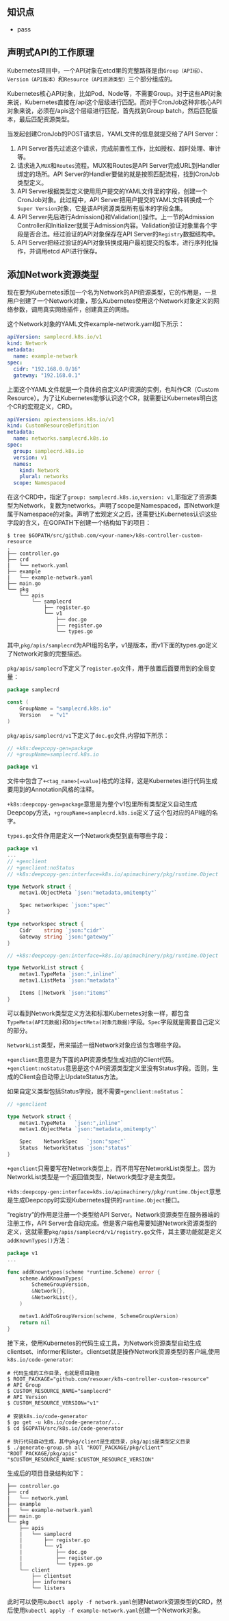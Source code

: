 ## **知识点**
- pass

## **声明式API的工作原理**
Kubernetes项目中，一个API对象在etcd里的完整路径是由`Group（API组）`、`Version（API版本）`和`Resource（API资源类型）`三个部分组成的。

Kubernetes核心API对象，比如Pod、Node等，不需要Group。对于这些API对象来说，Kubernetes直接在/api这个层级进行匹配。而对于CronJob这种非核心API对象来说，必须在/apis这个层级进行匹配，首先找到Group batch，然后匹配版本，最后匹配资源类型。

当发起创建CronJob的POST请求后，YAML文件的信息就提交给了API Server：
1. API Server首先过滤这个请求，完成前置性工作，比如授权、超时处理、审计等。
2. 请求进入`MUX`和`Routes`流程。MUX和Routes是API Server完成URL到Handler绑定的场所。API Server的Handler要做的就是按照匹配流程，找到CronJob类型定义。
3. API Server根据类型定义使用用户提交的YAML文件里的字段，创建一个CronJob对象。此过程中，API Server把用户提交的YAML文件转换成一个`Super Version`对象，它是该API资源类型所有版本的字段全集。
4. API Server先后进行Admission()和Validation()操作。上一节的Admission Controller和Initializer就属于Admission内容。Validation验证对象里各个字段是否合法。经过验证的API对象保存在API Server的`Registry`数据结构中。
5. API Server把经过验证的API对象转换成用户最初提交的版本，进行序列化操作，并调用etcd API进行保存。

## **添加Network资源类型**
现在要为Kubernetes添加一个名为Network的API资源类型，它的作用是，一旦用户创建了一个Network对象，那么Kubernetes使用这个Network对象定义的网络参数，调用真实网络插件，创建真正的网络。

这个Network对象的YAML文件example-network.yaml如下所示：
```yaml
apiVersion: samplecrd.k8s.io/v1
kind: Network
metadata:
  name: example-network
spec:
  cidr: "192.168.0.0/16"
  gateway: "192.168.0.1"
```

上面这个YAML文件就是一个具体的自定义API资源的实例，也叫作CR（Custom Resource）。为了让Kubernetes能够认识这个CR，就需要让Kubernetes明白这个CR的宏观定义，CRD。
```yaml
apiVersion: apiextensions.k8s.io/v1
kind: CustomResourceDefinition
metadata:
  name: networks.samplecrd.k8s.io
spec:
  group: samplecrd.k8s.io
  version: v1
  names:
    kind: Network
    plural: networks
  scope: Namespaced
```
在这个CRD中，指定了`group: samplecrd.k8s.io`,`version: v1`,耶指定了资源类型为Network，复数为networks。声明了scope是Namespaced，即Network是属于Namespace的对象。声明了宏观定义之后，还需要让Kubernetes认识这些字段的含义，在GOPATH下创建一个结构如下的项目：
```
$ tree $GOPATH/src/github.com/<your-name>/k8s-controller-custom-resource
.
├── controller.go
├── crd
|   └── network.yaml
├── example
|   └── example-network.yaml
├── main.go
└── pkg
    └── apis
        └── samplecrd
            ├── register.go
            └── v1
                ├── doc.go
                ├── register.go
                └── types.go
```
其中,`pkg/apis/samplecrd`为API组的名字，v1是版本，而v1下面的types.go定义了Network对象的完整描述。

`pkg/apis/samplecrd`下定义了`register.go`文件，用于放置后面要用到的全局变量：
```go
package samplecrd

const (
    GroupName = "samplecrd.k8s.io"
    Version   = "v1"
)
```
`pkg/apis/samplecrd/v1`下定义了`doc.go`文件,内容如下所示：
```go
// +k8s:deepcopy-gen=package
// +groupName=samplecrd.k8s.io

package v1
```
文件中包含了`+<tag_name>[=value]`格式的注释，这是Kubernetes进行代码生成要用到的Annotation风格的注释。

`+k8s:deepcopy-gen=package`意思是为整个v1包里所有类型定义自动生成Deepcopy方法，`+groupName=samplecrd.k8s.io`定义了这个包对应的API组的名字。

`types.go`文件作用是定义一个Network类型到底有哪些字段：
```go
package v1
...
// +genclient
// +genclient:noStatus
// +k8s:deepcopy-gen:interface=k8s.io/apimachinery/pkg/runtime.Object

type Network struct {
    metav1.ObjectMeta `json:"metadata,omitempty"`

    Spec networkspec `json:"spec"`
}

type networkspec struct {
    Cidr    string `json:"cidr"`
    Gateway string `json:"gateway"`
}

// +k8s:deepcopy-gen:interface=k8s.io/apimachinery/pkg/runtime.Object

type NetworkList struct {
    metav1.TypeMeta `json:",inline"`
    metav1.ListMeta `json:"metadata"`

    Items []Network `json:"items"`
}
```
可以看到Network类型定义方法和标准Kubernetes对象一样，都包含`TypeMeta(API元数据)`和`ObjectMeta(对象元数据)`字段。`Spec`字段就是需要自己定义的部分。

`NetworkList`类型，用来描述一组Network对象应该包含哪些字段。

`+genclient`意思是为下面的API资源类型生成对应的Client代码。`+genclient:noStatus`意思是这个API资源类型定义里没有Status字段。否则，生成的Client会自动带上UpdateStatus方法。

如果自定义类型包括Status字段，就不需要`+genclient:noStatus`：
```go
// +genclient

type Network struct {
    metav1.TypeMeta   `json:",inline"`
    metav1.ObjectMeta `json:"metadata,omitempty"`

    Spec    NetworkSpec   `json:"spec"`
    Status  NetworkStatus `json:"status"`
}
```
`+genclient`只需要写在Network类型上，而不用写在NetworkList类型上。因为NetworkList类型是一个返回值类型，Network类型才是主类型。

`+k8s:deepcopy-gen:interface=k8s.io/apimachinery/pkg/runtime.Object`意思是生成Deepcopy时实现Kubernetes提供的`runtime.Object`接口。

“registry”的作用是注册一个类型给API Server。Network资源类型在服务器端的注册工作，API Server会自动完成。但是客户端也需要知道Network资源类型的定义，这就需要`pkg/apis/samplecrd/v1/registry.go`文件，其主要功能就是定义`addKnownTypes()`方法：
```go
package v1
...

func addKnowntypes(scheme *runtime.Scheme) error {
    scheme.AddKnownTypes(
        SchemeGroupVersion,
        &Network{},
        &NetworkList{},
    )

    metav1.AddToGroupVersion(scheme, SchemeGroupVersion)
    return nil
}
```

接下来，使用Kubernetes的代码生成工具，为Network资源类型自动生成clientset、informer和lister。clientset就是操作Network资源类型的客户端,使用`k8s.io/code-generator`:
```
# 代码生成的工作目录，也就是项目路径
$ ROOT_PACKAGE="github.com/resouer/k8s-controller-custom-resource"
# API Group
$ CUSTOM_RESOURCE_NAME="samplecrd"
# API Version
$ CUSTOM_RESOURCE_VERSION="v1"

# 安装k8s.io/code-generator
$ go get -u k8s.io/code-generator/...
$ cd $GOPATH/src/k8s.io/code-generator

# 执行代码自动生成，其中pkg/client是生成目录，pkg/apis是类型定义目录
$ ./generate-group.sh all "ROOT_PACKAGE/pkg/client" "ROOT_PACKAGE/pkg/apis" "$CUSTOM_RESOURCE_NAME:$CUSTOM_RESOURCE_VERSION"
```

生成后的项目目录结构如下：
```
├── controller.go
├── crd
|   └── network.yaml
├── example
|   └── example-network.yaml
├── main.go
└── pkg
    ├── apis
    |   └── samplecrd
    |       ├── register.go
    |       └── v1
    |           ├── doc.go
    |           ├── register.go
    |           └── types.go
    └── client
        ├── clientset
        ├── informers
        └── listers
```
此时可以使用`kubectl apply -f network.yaml`创建Network资源类型的CRD，然后使用`kubectl apply -f example-network.yaml`创建一个Network对象。



